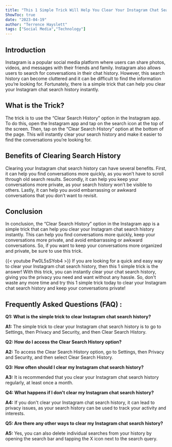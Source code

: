 ```yaml
---
title: "This 1 Simple Trick Will Help You Clear Your Instagram Chat Search History Instantly!"
ShowToc: true 
date: "2023-04-19"
author: "Terrence Hayslett" 
tags: ["Social Media","Technology"]
---
```

## Introduction 

Instagram is a popular social media platform where users can share photos, videos, and messages with their friends and family. Instagram also allows users to search for conversations in their chat history. However, this search history can become cluttered and it can be difficult to find the information you’re looking for. Fortunately, there is a simple trick that can help you clear your Instagram chat search history instantly. 

## What is the Trick? 

The trick is to use the “Clear Search History” option in the Instagram app. To do this, open the Instagram app and tap on the search icon at the top of the screen. Then, tap on the “Clear Search History” option at the bottom of the page. This will instantly clear your search history and make it easier to find the conversations you’re looking for.

## Benefits of Clearing Search History 

Clearing your Instagram chat search history can have several benefits. First, it can help you find conversations more quickly, as you won’t have to scroll through old search results. Secondly, it can help you keep your conversations more private, as your search history won’t be visible to others. Lastly, it can help you avoid embarrassing or awkward conversations that you don’t want to revisit. 

## Conclusion 

In conclusion, the “Clear Search History” option in the Instagram app is a simple trick that can help you clear your Instagram chat search history instantly. This can help you find conversations more quickly, keep your conversations more private, and avoid embarrassing or awkward conversations. So, if you want to keep your conversations more organized and private, be sure to use this trick.

{{< youtube Pw0L5sSYob4 >}} 
If you are looking for a quick and easy way to clear your Instagram chat search history, then this 1 simple trick is the answer! With this trick, you can instantly clear your chat search history, giving you the privacy you need and want without any hassle. So, don't waste any more time and try this 1 simple trick today to clear your Instagram chat search history and keep your conversations private!

## Frequently Asked Questions (FAQ) :
**Q1: What is the simple trick to clear Instagram chat search history?**

**A1:** The simple trick to clear your Instagram chat search history is to go to Settings, then Privacy and Security, and then Clear Search History. 

**Q2: How do I access the Clear Search History option?**

**A2:** To access the Clear Search History option, go to Settings, then Privacy and Security, and then select Clear Search History. 

**Q3: How often should I clear my Instagram chat search history?**

**A3:** It is recommended that you clear your Instagram chat search history regularly, at least once a month. 

**Q4: What happens if I don't clear my Instagram chat search history?**

**A4:** If you don't clear your Instagram chat search history, it can lead to privacy issues, as your search history can be used to track your activity and interests. 

**Q5: Are there any other ways to clear my Instagram chat search history?**

**A5:** Yes, you can also delete individual searches from your history by opening the search bar and tapping the X icon next to the search query.



